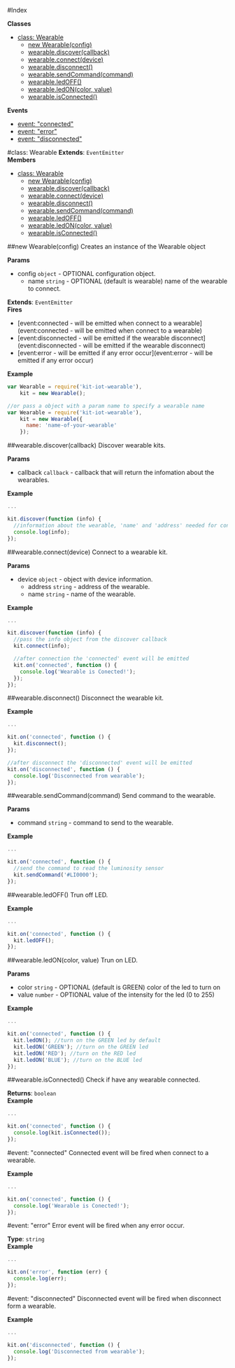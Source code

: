 #Index

**Classes**

* [class: Wearable](#Wearable)
  * [new Wearable(config)](#new_Wearable)
  * [wearable.discover(callback)](#Wearable#discover)
  * [wearable.connect(device)](#Wearable#connect)
  * [wearable.disconnect()](#Wearable#disconnect)
  * [wearable.sendCommand(command)](#Wearable#sendCommand)
  * [wearable.ledOFF()](#Wearable#ledOFF)
  * [wearable.ledON(color, value)](#Wearable#ledON)
  * [wearable.isConnected()](#Wearable#isConnected)

**Events**

* [event: "connected"](#event_connected)
* [event: "error"](#event_error)
* [event: "disconnected"](#event_disconnected)
 
<a name="Wearable"></a>
#class: Wearable
**Extends**: `EventEmitter`  
**Members**

* [class: Wearable](#Wearable)
  * [new Wearable(config)](#new_Wearable)
  * [wearable.discover(callback)](#Wearable#discover)
  * [wearable.connect(device)](#Wearable#connect)
  * [wearable.disconnect()](#Wearable#disconnect)
  * [wearable.sendCommand(command)](#Wearable#sendCommand)
  * [wearable.ledOFF()](#Wearable#ledOFF)
  * [wearable.ledON(color, value)](#Wearable#ledON)
  * [wearable.isConnected()](#Wearable#isConnected)

<a name="new_Wearable"></a>
##new Wearable(config)
Creates an instance of the Wearable object

**Params**

- config `object` - OPTIONAL configuration object.  
  - name `string` - OPTIONAL (default is wearable) name of the wearable to connect.  

**Extends**: `EventEmitter`  
**Fires**

- [event:connected - will be emitted when connect to a wearable](event:connected - will be emitted when connect to a wearable)
- [event:disconnected - will be emitted if the wearable disconnect](event:disconnected - will be emitted if the wearable disconnect)
- [event:error - will be emitted if any error occur](event:error - will be emitted if any error occur)

**Example**  
```js
var Wearable = require('kit-iot-wearable'),
    kit = new Wearable();

//or pass a object with a param name to specify a wearable name
var Wearable = require('kit-iot-wearable'),
    kit = new Wearable({
      name: 'name-of-your-wearable'
    });
```

<a name="Wearable#discover"></a>
##wearable.discover(callback)
Discover wearable kits.

**Params**

- callback `callback` - callback that will return the infomation about the wearables.  

**Example**  
```js
...

kit.discover(function (info) {
  //information about the wearable, 'name' and 'address' needed for connect
  console.log(info);
});
```

<a name="Wearable#connect"></a>
##wearable.connect(device)
Connect to a wearable kit.

**Params**

- device `object` - object with device information.  
  - address `string` - address of the wearable.  
  - name `string` - name of the wearable.  

**Example**  
```js
...

kit.discover(function (info) {
  //pass the info object from the discover callback
  kit.connect(info);

  //after connection the 'connected' event will be emitted
  kit.on('connected', function () {
    console.log('Wearable is Conected!');
  });
});
```

<a name="Wearable#disconnect"></a>
##wearable.disconnect()
Disconnect the wearable kit.

**Example**  
```js
...

kit.on('connected', function () {
  kit.disconnect();
});

//after disconnect the 'disconnected' event will be emitted
kit.on('disconnected', function () {
  console.log('Disconnected from wearable');
});
```

<a name="Wearable#sendCommand"></a>
##wearable.sendCommand(command)
Send command to the wearable.

**Params**

- command `string` - command to send to the wearable.  

**Example**  
```js
...

kit.on('connected', function () {
  //send the command to read the luminosity sensor
  kit.sendCommand('#LI0000');
});
```

<a name="Wearable#ledOFF"></a>
##wearable.ledOFF()
Trun off LED.

**Example**  
```js
...

kit.on('connected', function () {
  kit.ledOFF();
});
```

<a name="Wearable#ledON"></a>
##wearable.ledON(color, value)
Trun on LED.

**Params**

- color `string` - OPTIONAL (default is GREEN) color of the led to turn on  
- value `number` - OPTIONAL value of the intensity for the led (0 to 255)  

**Example**  
```js
...

kit.on('connected', function () {
  kit.ledON(); //turn on the GREEN led by default
  kit.ledON('GREEN'); //turn on the GREEN led
  kit.ledON('RED'); //turn on the RED led
  kit.ledON('BLUE'); //turn on the BLUE led
});
```

<a name="Wearable#isConnected"></a>
##wearable.isConnected()
Check if have any wearable connected.

**Returns**: `boolean`  
**Example**  
```js
...

kit.on('connected', function () {
  console.log(kit.isConnected());
});
```

<a name="event_connected"></a>
#event: "connected"
Connected event will be fired when connect to a wearable.

**Example**  
```js
...

kit.on('connected', function () {
  console.log('Wearable is Conected!');
});
```

<a name="event_error"></a>
#event: "error"
Error event will be fired when any error occur.

**Type**: `string`  
**Example**  
```js
...

kit.on('error', function (err) {
  console.log(err);
});
```

<a name="event_disconnected"></a>
#event: "disconnected"
Disconnected event will be fired when disconnect form a wearable.

**Example**  
```js
...

kit.on('disconnected', function () {
  console.log('Disconnected from wearable');
});
```

